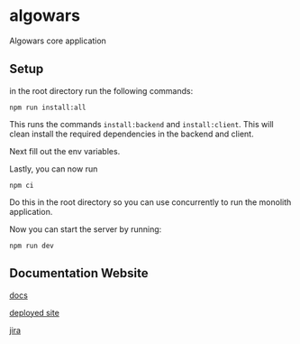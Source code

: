 # algowars

Algowars core application

## Setup

in the root directory run the following commands:

`npm run install:all`

This runs the commands `install:backend` and `install:client`. This will clean install the required dependencies in the backend and client.

Next fill out the env variables.

Lastly, you can now run

`npm ci`

Do this in the root directory so you can use concurrently to run the monolith application.

Now you can start the server by running:

`npm run dev`

## Documentation Website

[docs](https://docs-algowars.netlify.app/)

[deployed site](https://algowars.dev)

[jira](https://algowars-dev.atlassian.net/jira/software/c/projects/AW/boards/2)
